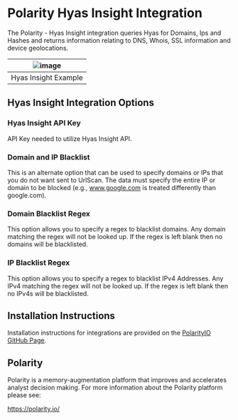 # Polarity Hyas Insight Integration

The Polarity - Hyas Insight integration queries Hyas for Domains, Ips and Hashes and returns information relating to DNS, Whois, SSL information and device geolocations. 

| ![image](https://user-images.githubusercontent.com/22529325/84897397-835f2600-b073-11ea-80e1-a2d860fb0a92.png) |
|---|
|Hyas Insight Example|

## Hyas Insight Integration Options

### Hyas Insight API Key
API Key needed to utilize Hyas Insight API. 

### Domain and IP Blacklist

This is an alternate option that can be used to specify domains or IPs that you do not want sent to UrlScan.  The data must specify the entire IP or domain to be blocked (e.g., www.google.com is treated differently than google.com).

### Domain Blacklist Regex

This option allows you to specify a regex to blacklist domains.  Any domain matching the regex will not be looked up.  If the regex is left blank then no domains will be blacklisted.

### IP Blacklist Regex

This option allows you to specify a regex to blacklist IPv4 Addresses.  Any IPv4 matching the regex will not be looked up.  If the regex is left blank then no IPv4s will be blacklisted.


## Installation Instructions

Installation instructions for integrations are provided on the [PolarityIO GitHub Page](https://polarityio.github.io/).

## Polarity

Polarity is a memory-augmentation platform that improves and accelerates analyst decision making.  For more information about the Polarity platform please see:

https://polarity.io/